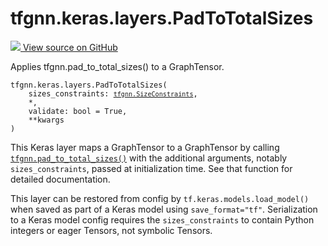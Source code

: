# tfgnn.keras.layers.PadToTotalSizes

<!-- Insert buttons and diff -->

<a target="_blank" href="https://github.com/tensorflow/gnn/tree/master/tensorflow_gnn/keras/layers/padding_ops.py#L23-L66">
<img src="https://www.tensorflow.org/images/GitHub-Mark-32px.png" /> View source
on GitHub </a>

Applies tfgnn.pad_to_total_sizes() to a GraphTensor.

<pre class="devsite-click-to-copy prettyprint lang-py tfo-signature-link">
<code>tfgnn.keras.layers.PadToTotalSizes(
    sizes_constraints: <a href="../../../tfgnn/SizeConstraints.md"><code>tfgnn.SizeConstraints</code></a>,
    *,
    validate: bool = True,
    **kwargs
)
</code></pre>



<!-- Placeholder for "Used in" -->

This Keras layer maps a GraphTensor to a GraphTensor by calling
<a href="../../../tfgnn/pad_to_total_sizes.md"><code>tfgnn.pad_to_total_sizes()</code></a> with the additional arguments, notably
`sizes_constraints`, passed at initialization time. See that function
for detailed documentation.

This layer can be restored from config by `tf.keras.models.load_model()` when
saved as part of a Keras model using `save_format="tf"`. Serialization to a
Keras model config requires the `sizes_constraints` to contain Python integers
or eager Tensors, not symbolic Tensors.
